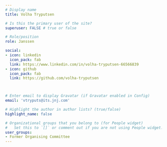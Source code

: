 ```yaml
---
# Display name
title: Volha Tryputsen

# Is this the primary user of the site?
superuser: FALSE # true or false

# Role/position
role: Janssen

social:
- icon: linkedin
  icon_pack: fab
  link: https://www.linkedin.com/in/volha-tryputsen-66566839
- icon: github
  icon_pack: fab
  link: https://github.com/volha-tryputsen



# Enter email to display Gravatar (if Gravatar enabled in Config)
email: 'vtryputs@its.jnj.com'

# Highlight the author in author lists? (true/false)
highlight_name: false

# Organizational groups that you belong to (for People widget)
#   Set this to `[]` or comment out if you are not using People widget.
user_groups:
- Former Organising Committee
---
```

